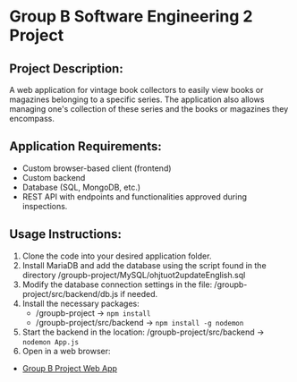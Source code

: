 # Group B Software Engineering 2 Project

## Project Description:
A web application for vintage book collectors to easily view books or magazines belonging to a specific series. The application also allows managing one's collection of these series and the books or magazines they encompass.

## Application Requirements:
- Custom browser-based client (frontend)
- Custom backend
- Database (SQL, MongoDB, etc.)
- REST API with endpoints and functionalities approved during inspections.

## Usage Instructions:
1. Clone the code into your desired application folder.
2. Install MariaDB and add the database using the script found in the directory /groupb-project/MySQL/ohjtuot2updateEnglish.sql
3. Modify the database connection settings in the file: /groupb-project/src/backend/db.js if needed.
4. Install the necessary packages:
     - /groupb-project -> `npm install`
     - /groupb-project/src/backend -> `npm install -g nodemon`
5. Start the backend in the location: /groupb-project/src/backend -> `nodemon App.js`
6. Open in a web browser:
  - [Group B Project Web App](https://iidakok.github.io/groupb-project/)
